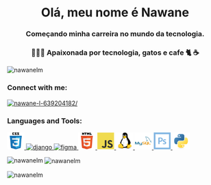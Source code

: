 <h1 align="center">Olá, meu nome é Nawane</h1>
<h3 align="center">Começando minha carreira no mundo da tecnologia. </h3>
<h3 align="center"> 👩🏻‍💻 Apaixonada por tecnologia, gatos e cafe 🐈 ☕️ </h3>

<p align="left"> <img src="https://komarev.com/ghpvc/?username=nawanelm&label=Profile%20views&color=0e75b6&style=flat" alt="nawanelm" /> </p>

<h3 align="left">Connect with me:</h3>
<p align="left">
<a href="https://linkedin.com/in/nawane-l-639204182/" target="blank"><img align="center" src="https://raw.githubusercontent.com/rahuldkjain/github-profile-readme-generator/master/src/images/icons/Social/linked-in-alt.svg" alt="nawane-l-639204182/" height="30" width="40" /></a>
</p>

<h3 align="left">Languages and Tools:</h3>
<p align="left"> <a href="https://www.w3schools.com/css/" target="_blank" rel="noreferrer"> <img src="https://raw.githubusercontent.com/devicons/devicon/master/icons/css3/css3-original-wordmark.svg" alt="css3" width="40" height="40"/> </a> <a href="https://www.djangoproject.com/" target="_blank" rel="noreferrer"> <img src="https://cdn.worldvectorlogo.com/logos/django.svg" alt="django" width="40" height="40"/> </a> <a href="https://www.figma.com/" target="_blank" rel="noreferrer"> <img src="https://www.vectorlogo.zone/logos/figma/figma-icon.svg" alt="figma" width="40" height="40"/> </a> <a href="https://www.w3.org/html/" target="_blank" rel="noreferrer"> <img src="https://raw.githubusercontent.com/devicons/devicon/master/icons/html5/html5-original-wordmark.svg" alt="html5" width="40" height="40"/> </a> <a href="https://developer.mozilla.org/en-US/docs/Web/JavaScript" target="_blank" rel="noreferrer"> <img src="https://raw.githubusercontent.com/devicons/devicon/master/icons/javascript/javascript-original.svg" alt="javascript" width="40" height="40"/> </a> <a href="https://www.linux.org/" target="_blank" rel="noreferrer"> <img src="https://raw.githubusercontent.com/devicons/devicon/master/icons/linux/linux-original.svg" alt="linux" width="40" height="40"/> </a> <a href="https://www.mysql.com/" target="_blank" rel="noreferrer"> <img src="https://raw.githubusercontent.com/devicons/devicon/master/icons/mysql/mysql-original-wordmark.svg" alt="mysql" width="40" height="40"/> </a> <a href="https://www.photoshop.com/en" target="_blank" rel="noreferrer"> <img src="https://raw.githubusercontent.com/devicons/devicon/master/icons/photoshop/photoshop-line.svg" alt="photoshop" width="40" height="40"/> </a> <a href="https://www.python.org" target="_blank" rel="noreferrer"> <img src="https://raw.githubusercontent.com/devicons/devicon/master/icons/python/python-original.svg" alt="python" width="40" height="40"/> </a> </p>

<p><img align="left" src="https://github-readme-stats.vercel.app/api/top-langs?username=nawanelm&show_icons=true&locale=en&layout=compact&theme=jolly" alt="nawanelm" /></p>

<p>&nbsp;<img align="center" src="https://github-readme-stats.vercel.app/api?username=nawanelm&show_icons=true&locale=en&theme=jolly" alt="nawanelm" /></p>

<p><img align="center" src="https://github-readme-streak-stats.herokuapp.com/?user=nawanelm&theme=jolly" alt="nawanelm" /></p>
